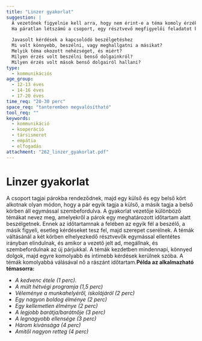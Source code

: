 ```yaml
---
title: "Linzer gyakorlat"
suggestion: | 
  A vezetőnek figyelnie kell arra, hogy nem érint-e a téma komoly érzékenységeket. Ha valaki nem kíván az adott témáról beszélni, kiléphet a körből. Ő dönti el,hogy a következő témánál visszaáll-e vagy végleg kimarad. 
  Ha páratlan létszámú a csoport, egy résztvevő megfigyelői feladatot kap, vagy a vezető is rész vesz a gyakorlatban.
  
  Javasolt kérdések a kapcsolódó beszélgetéshez
  Mi volt könnyebb, beszélni, vagy meghallgatni a másikat?
  Melyik téma okozott nehézséget, és miért?
  Milyen érzés volt beszélni benső dolgainkról?
  Milyen érzés volt mások benső dolgairól hallani?
type:
  - kommunikációs
age_group:
  - 12-13 éves
  - 14-16 éves
  - 17-20 éves
time_req: "20-30 perc"
space_req: "tanteremben megvalósítható"
tool_req: ""
keywords: 
  - kommunikáció
  - kooperáció
  - társismeret
  - empátia
  - elfogadás
attachment: "262_linzer_gyakorlat.pdf"
---
```


# Linzer gyakorlat

 A csoport tagjai párokba rendeződnek, majd egy külső és egy belső kört alkotnak olyan módon, hogy a pár egyik tagja a külső, a másik tagja a belső körben áll egymással szembefordulva. A gyakorlat vezetője különböző témákat nevez meg, amelyekről a párok egy meghatározott időtartam alatt beszélgetnek. Ennek az időtartamnak a felében az egyik fél a beszélő, a másik figyeli, esetleg kérdéseket tesz fel, majd szerepet cserélnek. A témák váltásánál a két körben elhelyezkedő résztvevők egymással ellentétes irányban elindulnak, és amikor a vezető jelt ad, megállnak, és szembefordulnak az új párjukkal. A témák kezdetben mindennapi, könnyed dolgok, majd egyre komolyabb és intimebb kérdések kerülnek szóba. A témák komolyabbá válásával nő a rászánt időtartam.**Példa az alkalmazható témasorra:** 
* _A kedvenc étele (1 perc)._
* _A múlt hétvégi programja (1,5 perc)_
* _Véleménye a munkahelyéről, iskolájáról (2 perc)_
* _Egy nagyon boldog élménye (2 perc)_
* _Egy kellemetlen élménye (2 perc)_
* _A legjobb barátja/barátnője (3 perc)_
* _A legnagyobb ellensége (3 perc)_
* _Három kívánsága (4 perc)_
* _Amitől nagyon retteg (4 perc)_
  
  
